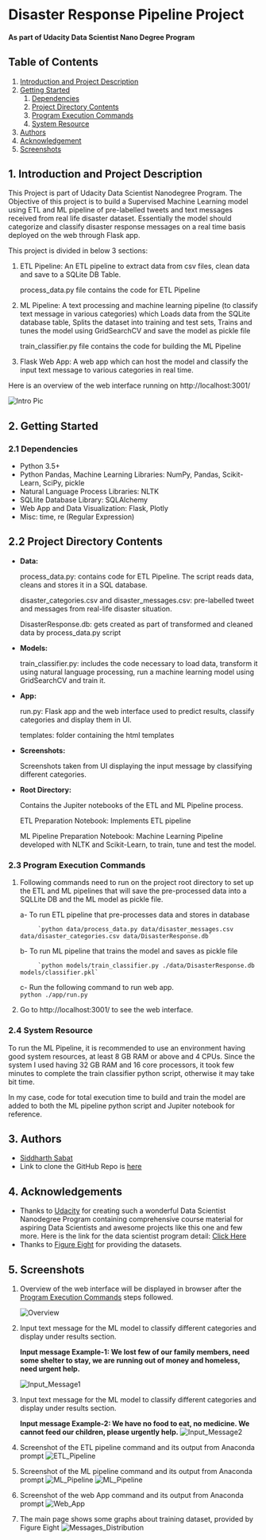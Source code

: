 # Disaster Response Pipeline Project 
#### As part of Udacity Data Scientist Nano Degree Program

## Table of Contents
1. [Introduction and Project Description](#Introduction)
2. [Getting Started](#Getting_Started)
	1. [Dependencies](#Dependencies)
	2. [Project Directory Contents](#Contents)
	3. [Program Execution Commands](#Execution)
	4. [System Resource](#System_Resource)
3. [Authors](#Authors)
4. [Acknowledgement](#Acknowledgement)
5. [Screenshots](#Screenshots)


<a name="Introduction"></a>
## 1. Introduction and Project Description

This Project is part of Udacity Data Scientist Nanodegree Program. The Objective of this project is to build a Supervised Machine Learning model using ETL and ML pipeline of pre-labelled tweets and text messages received from real life disaster dataset. Essentially  the model should categorize and classify disaster response messages on a real time basis deployed on the web through Flask app.

This project is divided in below 3 sections:

1. ETL Pipeline: An ETL pipeline to extract data from csv files, clean data and save to a SQLite DB Table.
    
    process_data.py file contains the code for ETL Pipeline
    
2. ML Pipeline: A text processing and machine learning pipeline (to classify text message in various categories) which Loads data from the SQLite database table, Splits the dataset into training and test sets, Trains and tunes the model using GridSearchCV and save the model as pickle file

    train_classifier.py file contains the code for building the ML Pipeline
    
3. Flask Web App: A web app which can host the model and classify the input text message to various categories in real time.

Here is an overview of the web interface running on http://localhost:3001/

![Intro Pic](screenshots/Home.PNG)


<a name="Getting_Started"></a>
## 2. Getting Started

<a name="Dependencies"></a>
### 2.1 Dependencies
* Python 3.5+
* Python Pandas, Machine Learning Libraries: NumPy, Pandas, Scikit-Learn, SciPy, pickle
* Natural Language Process Libraries: NLTK
* SQLlite Database Library: SQLAlchemy
* Web App and Data Visualization: Flask, Plotly
* Misc: time, re (Regular Expression)

<a name="Contents"></a>
## 2.2 Project Directory Contents
* **Data:**

    process_data.py: contains code for ETL Pipeline. The script reads data, cleans and stores it in a SQL database.
    
    disaster_categories.csv and disaster_messages.csv: pre-labelled tweet and messages from real-life disaster situation. 
    
    DisasterResponse.db: gets created as part of transformed and cleaned data by process_data.py script

* **Models:**

    train_classifier.py: includes the code necessary to load data, transform it using natural language processing, run a machine learning model using             GridSearchCV and train it. 

* **App:**

    run.py: Flask app and the web interface used to predict results, classify categories and display them in UI.
    
    templates: folder containing the html templates
    
* **Screenshots:**

    Screenshots taken from UI displaying the input message by classifying different categories.

* **Root Directory:**

    Contains the Jupiter notebooks of the ETL and ML Pipeline process.
    
    ETL Preparation Notebook: Implements ETL pipeline
    
    ML Pipeline Preparation Notebook: Machine Learning Pipeline developed with NLTK and Scikit-Learn, to train, tune and test the model.
    

<a name="Execution"></a>
### 2.3 Program Execution Commands
1. Following commands need to run on the project root directory to set up the ETL and ML pipelines that will save the pre-processed data into a SQLLite DB and the ML model as pickle file.

    a- To run ETL pipeline that pre-processes data and stores in database
    
            `python data/process_data.py data/disaster_messages.csv data/disaster_categories.csv data/DisasterResponse.db`
        
    b- To run ML pipeline that trains the model and saves as pickle file
    
            `python models/train_classifier.py ./data/DisasterResponse.db models/classifier.pkl`
        
    c- Run the following command to run web app.    
            `python ./app/run.py`


2. Go to http://localhost:3001/ to see the web interface.


<a name="System_Resource"></a>
### 2.4 System Resource

To run the ML Pipeline, it is recommended to use an environment having good system resources, at least 8 GB RAM or above and 4 CPUs. Since the system I used having 32 GB RAM and 16 core processors, it took few minutes to complete the train classifier python script, otherwise it may take bit time. 

In my case, code for total execution time to build and train the model are added to both the ML pipeline python script and Jupiter notebook for reference.


<a name="Authors"></a>
## 3. Authors

* [Siddharth Sabat](https://github.com/siddharthsabat)
* Link to clone the GitHub Repo is [here](https://github.com/SiddharthSabat/Data-Science-and-ML-Portfolio/tree/main/Disaster%20Response%20Project)


<a name="Acknowledgement"></a>
## 4. Acknowledgements

* Thanks to [Udacity](https://www.udacity.com/) for creating such a wonderful Data Scientist Nanodegree Program containing comprehensive course material for aspiring Data Scientists and awesome projects like this one and few more. Here is the link for the data scientist program detail: [Click Here](https://www.udacity.com/course/data-scientist-nanodegree--nd025)
* Thanks to [Figure Eight](https://www.figure-eight.com/) for providing the datasets.

<a name="Screenshots"></a>
## 5. Screenshots

1. Overview of the web interface will be displayed in browser after the [Program Execution Commands](#Execution) steps followed.  

   ![Overview](screenshots/Overview.PNG)

2. Input text message for the ML model to classify different categories and display under results section. 
   
   **Input message Example-1: We lost few of our family members, need some shelter to stay, we are running out of money and homeless, need urgent help.**

   ![Input_Message1](screenshots/Input_Message1.PNG)

3. Input text message for the ML model to classify different categories and display under results section. 
   
   **Input message Example-2: We have no food to eat, no medicine. We cannot feed our children, please urgently help.** 
   ![Input_Message2](screenshots/Input_Message2.PNG)
   
4. Screenshot of the ETL pipeline command and its output from Anaconda prompt
   ![ETL_Pipeline](screenshots/ETL_Pipeline.PNG)


5. Screenshot of the ML pipeline command and its output from Anaconda prompt
   ![ML_Pipeline](screenshots/ML_Pipeline-1.PNG)
   ![ML_Pipeline](screenshots/ML_Pipeline-2.PNG)

6. Screenshot of the web App command and its output from Anaconda prompt
   ![Web_App](screenshots/Web_App.PNG)


7. The main page shows some graphs about training dataset, provided by Figure Eight
   ![Messages_Distribution](screenshots/Messages_Distribution.PNG)
